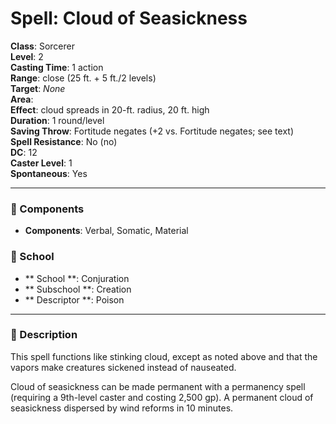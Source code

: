 
# Spell: Cloud of Seasickness
**Class**: Sorcerer  
**Level**: 2  
**Casting Time**: 1 action  
**Range**: close (25 ft. + 5 ft./2 levels)  
**Target**: _None_  
**Area**:   
**Effect**: cloud spreads in 20-ft. radius, 20 ft. high  
**Duration**: 1 round/level  
**Saving Throw**: Fortitude negates (+2 vs. Fortitude negates; see text)  
**Spell Resistance**: No (no)  
**DC**: 12  
**Caster Level**: 1  
**Spontaneous**: Yes

---

### 🔮 Components
- **Components**: Verbal, Somatic, Material

### 🏫 School
- ** School **: Conjuration
- ** Subschool **: Creation
- ** Descriptor **: Poison
---

### 📜 Description
This spell functions like stinking cloud, except as noted above and that the vapors make creatures sickened instead of nauseated.

Cloud of seasickness can be made permanent with a permanency spell (requiring a 9th-level caster and costing 2,500 gp). A permanent cloud of seasickness dispersed by wind reforms in 10 minutes.
